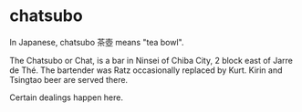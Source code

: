 # chatsubo
In Japanese, chatsubo 茶壺 means "tea bowl". 

The Chatsubo or Chat, is a bar in Ninsei of Chiba City, 2 block east of Jarre de Thé. 
The bartender was Ratz occasionally replaced by Kurt. Kirin and Tsingtao beer are served there. 

Certain dealings happen here. 